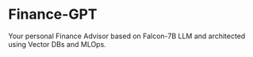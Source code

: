 # Finance-GPT
Your personal Finance Advisor based on Falcon-7B LLM and architected using Vector DBs and MLOps. 
